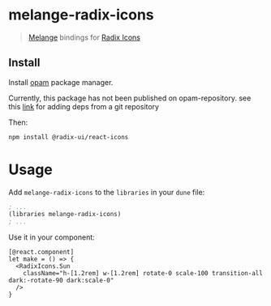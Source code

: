 # melange-radix-icons

> [Melange](https://github.com/melange-re/melange) bindings for [Radix Icons](https://www.radix-ui.com/icons)

## Install

Install [opam](https://opam.ocaml.org/) package manager.

Currently, this package has not been published on opam-repository. see this [link](https://ocaml.org/docs/managing-dependencies#adding-dependencies-from-a-git-repository) for adding deps from a git repository

Then:

```sh
npm install @radix-ui/react-icons
```


# Usage

Add `melange-radix-icons` to the `libraries` in your `dune` file:

```lisp
; ...
(libraries melange-radix-icons)
; ...
```

Use it in your component:

```re
[@react.component]
let make = () => {
  <RadixIcons.Sun
    className="h-[1.2rem] w-[1.2rem] rotate-0 scale-100 transition-all dark:-rotate-90 dark:scale-0"
  />
}
```

